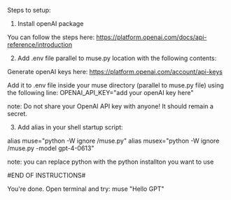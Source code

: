 Steps to setup:


1. Install openAI package

You can follow the steps here: https://platform.openai.com/docs/api-reference/introduction


2. Add .env file parallel to muse.py location with the following contents:

Generate openAI keys here: https://platform.openai.com/account/api-keys

Add it to .env file inside your muse directory (parallel to muse.py file) using the following line:
OPENAI_API_KEY="add your openAI key here"

note: Do not share your OpenAI API key with anyone! It should remain a secret.
 

3. Add alias in your shell startup script:

alias muse="python -W ignore <location-to-muse-dir>/muse.py"
alias musex="python -W ignore <location-to-muse-dir>/muse.py -model gpt-4-0613" 

note: you can replace python with the python installton you want to use

#END OF INSTRUCTIONS#


You're done.
Open terminal and try: muse "Hello GPT"
